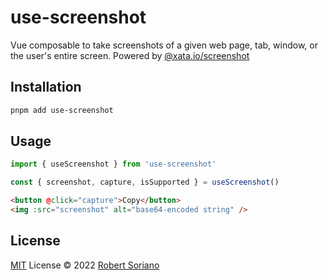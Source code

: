 # use-screenshot

Vue composable to take screenshots of a given web page, tab, window, or the user's entire screen. Powered by [@xata.io/screenshot](https://github.com/xataio/screenshot)

## Installation

```bash
pnpm add use-screenshot
```

## Usage

```ts
import { useScreenshot } from 'use-screenshot'

const { screenshot, capture, isSupported } = useScreenshot()
```

```html
<button @click="capture">Copy</button>
<img :src="screenshot" alt="base64-encoded string" />
```

## License

[MIT](./LICENSE) License © 2022 [Robert Soriano](https://github.com/wobsoriano)
